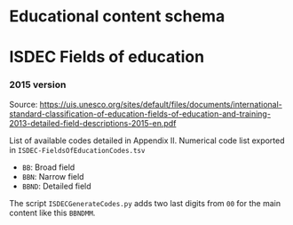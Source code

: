 # Educational content schema

# ISDEC Fields of education

### 2015 version

Source: https://uis.unesco.org/sites/default/files/documents/international-standard-classification-of-education-fields-of-education-and-training-2013-detailed-field-descriptions-2015-en.pdf

List of available codes detailed in Appendix II. Numerical code list exported in `ISDEC-FieldsOfEducationCodes.tsv`

- `BB`: Broad field
- `BBN`: Narrow field
- `BBND`: Detailed field

The script `ISDECGenerateCodes.py` adds two last digits from `00` for the main content like this `BBNDMM`.
